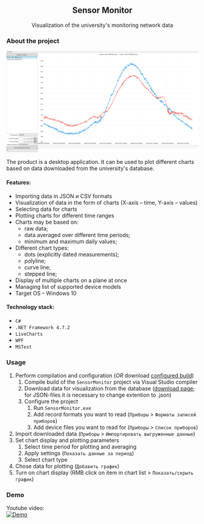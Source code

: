 <br/>
<div align="center">
  <h2 align="center">Sensor Monitor</h2>
  <p align="center">Visualization of the university's monitoring network data</p>
</div>


### About the project

![product-screenshot](https://github.com/Melyohin-AA/SensorMonitor/raw/master/_ReadmeFiles/MainImage.png)

The product is a desktop application. It can be used to plot different charts based on data downloaded from the university's database.

#### Features:
* Importing data in JSON и CSV formats
* Visualization of data in the form of charts (X-axis – time, Y-axis – values)
* Selecting data for charts
* Plotting charts for different time ranges
* Charts may be based on:
  * raw data;
  * data averaged over different time periods;
  * minimum and maximum daily values;
* Different chart types:
  * dots (explicitly dated measurements);
  * polyline;
  * curve line;
  * stepped line;
* Display of multiple charts on a plane at once
* Managing list of supported device models
* Target OS – Windows 10

#### Technology stack:
* `C#`
* `.NET Framework 4.7.2`
* `LiveCharts`
* `WPF`
* `MSTest`


### Usage

1. Perform compilation and configuration (*OR* download [configured build](https://drive.google.com/file/d/1EXU2SVFG2bm_i0PqjO7bTzlEQJbZUiyC/view?usp=sharing))
    1. Compile build of the `SensorMonitor` project via Visual Studio compiler
    2. Download data for visualization from the database ([download page](http://dbrobo.mgul.ac.ru/mainexport.html); for JSON-files it is necessary to change extention to .json)
    3. Configure the project
        1. Run `SensorMonitor.exe`
        2. Add record formats you want to read (`Приборы` > `Форматы записей приборов`)
        3. Add device files you want to read for (`Приборы` > `Список приборов`)
2. Import downloaded data (`Приборы` > `Импортировать выгруженные данные`)
3. Set chart display and plotting parameters
    1. Select time period for plotting and averaging
    2. Apply settings (`Показать данные за период`)
    3. Select chart type
4. Chose data for plotting (`Добавить график`)
5. Turn on chart display (RMB click on item in chart list > `Показать/скрыть график`)


### Demo

Youtube video:<br/>
[![Demo](https://img.youtube.com/vi/REFaSrarCGA/0.jpg)](https://youtu.be/REFaSrarCGA)
